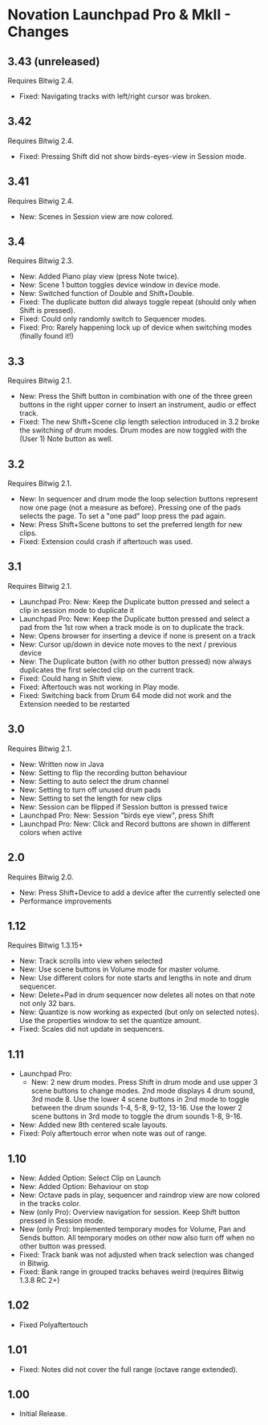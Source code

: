 # Novation Launchpad Pro & MkII - Changes

## 3.43 (unreleased)

Requires Bitwig 2.4.

* Fixed: Navigating tracks with left/right cursor was broken.

## 3.42

Requires Bitwig 2.4.

* Fixed: Pressing Shift did not show birds-eyes-view in Session mode.

## 3.41

Requires Bitwig 2.4.

* New: Scenes in Session view are now colored.

## 3.4

Requires Bitwig 2.3.

* New: Added Piano play view (press Note twice).
* New: Scene 1 button toggles device window in device mode.
* New: Switched function of Double and Shift+Double.
* Fixed: The duplicate button did always toggle repeat (should only when Shift is pressed).
* Fixed: Could only randomly switch to Sequencer modes.
* Fixed: Pro: Rarely happening lock up of device when switching modes (finally found it!)

## 3.3

Requires Bitwig 2.1.

* New: Press the Shift button in combination with one of the three green buttons in the right upper corner to insert an instrument, audio or effect track.
* Fixed: The new Shift+Scene clip length selection introduced in 3.2 broke the switching of drum modes. Drum modes are now toggled with the (User 1) Note button as well.

## 3.2

Requires Bitwig 2.1.

* New: In sequencer and drum mode the loop selection buttons represent now one page (not a measure as before). Pressing one of the pads selects the page. To set a "one pad" loop press the pad again.
* New: Press Shift+Scene buttons to set the preferred length for new clips.
* Fixed: Extension could crash if aftertouch was used.

## 3.1

Requires Bitwig 2.1.

* Launchpad Pro: New: Keep the Duplicate button pressed and select a clip in session mode to duplicate it
* Launchpad Pro: New: Keep the Duplicate button pressed and select a pad from the 1st row when a track mode is on to duplicate the track.
* New: Opens browser for inserting a device if none is present on a track
* New: Cursor up/down in device note moves to the next / previous device
* New: The Duplicate button (with no other button pressed) now always duplicates the first selected clip on the current track.
* Fixed: Could hang in Shift view.
* Fixed: Aftertouch was not working in Play mode.
* Fixed: Switching back from Drum 64 mode did not work and the Extension needed to be restarted

## 3.0

Requires Bitwig 2.1.

* New: Written now in Java
* New: Setting to flip the recording button behaviour
* New: Setting to auto select the drum channel
* New: Setting to turn off unused drum pads
* New: Setting to set the length for new clips
* New: Session can be flipped if Session button is pressed twice
* Launchpad Pro: New: Session "birds eye view", press Shift
* Launchpad Pro: New: Click and Record buttons are shown in different colors when active

## 2.0

Requires Bitwig 2.0.

* New: Press Shift+Device to add a device after the currently selected one
* Performance improvements

## 1.12

Requires Bitwig 1.3.15+

* New: Track scrolls into view when selected
* New: Use scene buttons in Volume mode for master volume.
* New: Use different colors for note starts and lengths in note and drum sequencer.
* New: Delete+Pad in drum sequencer now deletes all notes on that note not only 32 bars.
* New: Quantize is now working as expected (but only on selected notes). Use the properties window to set the quantize amount.
* Fixed: Scales did not update in sequencers.

## 1.11

* Launchpad Pro:
  * New: 2 new drum modes. Press Shift in drum mode and use upper 3 scene buttons to change modes. 2nd mode displays 4 drum sound, 3rd mode 8. Use the lower 4 scene buttons in 2nd mode to toggle between the drum sounds 1-4, 5-8, 9-12, 13-16. Use the lower 2 scene buttons in 3rd mode to toggle the drum sounds 1-8, 9-16.
* New: Added new 8th centered scale layouts.
* Fixed: Poly aftertouch error when note was out of range.

## 1.10

* New: Added Option: Select Clip on Launch
* New: Added Option: Behaviour on stop
* New: Octave pads in play, sequencer and raindrop view are now colored in the tracks color.
* New (only Pro): Overview navigation for session. Keep Shift button pressed in Session mode.
* New (only Pro): Implemented temporary modes for Volume, Pan and Sends button. All temporary modes on other now also turn off when no other button was pressed.
* Fixed: Track bank was not adjusted when track selection was changed in Bitwig.
* Fixed: Bank range in grouped tracks behaves weird (requires Bitwig 1.3.8 RC 2+)

## 1.02

* Fixed Polyaftertouch

## 1.01

* Fixed: Notes did not cover the full range (octave range extended).

## 1.00

* Initial Release.
